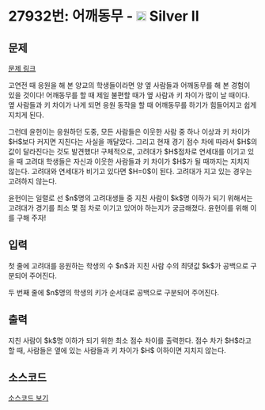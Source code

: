 # 27932번: 어깨동무 - <img src="https://static.solved.ac/tier_small/9.svg" style="height:20px" /> Silver II

<!-- performance -->

<!-- 문제 제출 후 깃허브에 푸시를 했을 때 제출한 코드의 성능이 입력될 공간입니다.-->

<!-- end -->

## 문제

[문제 링크](https://boj.kr/27932)

<p>고연전 때 응원을 해 본 양교의 학생들이라면 양 옆 사람들과 어깨동무를 해 본 경험이 있을 것이다! 어깨동무를 할 때 제일 불편할 때가 옆 사람과 키 차이가 많이 날 때이다. 옆 사람들과 키 차이가 나게 되면 응원 동작을 할 때 어깨동무를 하기가 힘들어지고 쉽게 지치게 된다. </p>

<p>그런데 윤헌이는 응원하던 도중, 모든 사람들은 이웃한 사람 중 하나 이상과 키 차이가 $H$보다 커지면 지친다는 사실을 깨달았다. 그리고 현재 경기 점수 차에 따라서 $H$의 값이 달라진다는 것도 발견했다! 구체적으로, 고려대가 $H$점차로 연세대를 이기고 있을 때 고려대 학생들은 자신과 이웃한 사람들과 키 차이가 $H$가 될 때까지는 지치지 않는다. 고려대와 연세대가 비기고 있다면 $H=0$이 된다. 고려대가 지고 있는 경우는 고려하지 않는다.</p>

<p>윤헌이는 일렬로 선 $n$명의 고려대생들 중 지친 사람이 $k$명 이하가 되기 위해서는 고려대가 경기를 최소 몇 점 차로 이기고 있어야 하는지가 궁금해졌다. 윤헌이를 위해 이를 구해 주자!</p>

## 입력

<p>첫 줄에 고려대를 응원하는 학생의 수 $n$과 지친 사람 수의 최댓값 $k$가 공백으로 구분되어 주어진다.</p>

<p>두 번째 줄에 $n$명의 학생의 키가 순서대로 공백으로 구분되어 주어진다.</p>

## 출력

<p>지친 사람이 $k$명 이하가 되기 위한 최소 점수 차이를 출력한다. 점수 차가 $H$라고 할 때, 사람들은 옆에 있는 사람들과 키 차이가 $H$ 이하이면 지치지 않는다.</p>

## 소스코드

[소스코드 보기](어깨동무.cpp)
